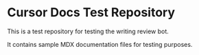# Cursor Docs Test Repository

This is a test repository for testing the writing review bot.

It contains sample MDX documentation files for testing purposes. 